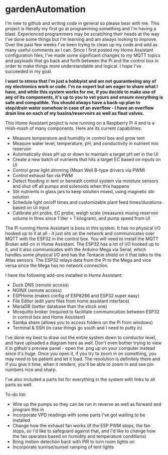 # gardenAutomation

I'm new to github and writing code in general so please bear with me. This project is literally my first go at programming something and I'm having a blast. Experienced programmers may be scratching their heads at the way I've done some things but I'm learning and am always looking to improve. Over the past few weeks I've been trying to clean up my code and add as many useful comments as I can. Since I first posted my Home Assistant configuration files, I've made some significant changes to my MQTT topics and payloads that go back and forth between the Pi and the control box in order to make things more understandable and logical. I hope I've succeeded in my goal.

**I want to stress that I'm just a hobbyist and am not guaranteeing any of my electronics work or code. I'm no expert but am eager to share what I have, and while this system works for me, if you decide to make use of any of its components, it's up to you to vet yours and ensure everything is safe and compatible. You should always have a back-up plan to stop/drain water somehow in case of an overflow - I have an overflow drain line on each of my basins/reservoirs as well as float valves.** 

This Home Assistant project is now running on a Raspberry Pi 4 and is a mish-mash of many components. Here are its current capabilities:
- Measure temperature and humidity in control box and grow tent
- Measure water level, temperature, pH, and conductivity in nutrient mix reservoir
- Automatically dose pH up or down to maintain a target pH set in the UI
- Create a new batch of nutrients that hits a target EC based on inputs on UI
- Control grow light dimming (Mean Well B-type drivers via PWM)
- Control exhaust fan via PWM
- Detect flooding in tent or beneath control system via moisture sensors and shut off all pumps and solenoids when this happens
- Stir nutrients in glass jars to keep solution mixed, using magnetic stir solution
- Schedule light on/off times and customizable plant feed times/durations based on UI input
- Calibrate pH probe, EC probe, weigh scale (measures mixing reservoir volume in litres since 1 liter = 1 kilogram), and pump speed from UI

The Pi running Home Assistant is boss in this system. It has no physical I/O hooked up to it at all - it just sits on the network and communicates over MQTT with the ESP32 in the control box. You will need to install the MQTT Broker add-on in Home Assistant. The ESP32 has a lot of I/O hooked up to it, and it also communicates with the Arduino Mega via Serial, which handles some physical I/O and has the Tentacle shield on it that talks to the Atlas sensors. The ESP32 relays data from the Pi to the Mega and vice versa since the Mega has no network connection.

I have the following add-ons installed in Home Assistant:
- Duck DNS (remote access)
- NGINX (remote access)
- ESPHome (makes config of ESP8266 and ESP32 super easy)
- File Editor (edit yaml files from home assistant interface)
- MariaDB (better database than the stock one)
- Mosquitto broker (required to facilitate communication between ESP32 in control box and Home Assistant)
- Samba share (allows you to access folders on the Pi from windows)
- Terminal & SSH (in case things go south and I need to putty in)

I've done my best to draw out the entire system down to conductor level, and have uploaded a diagram here as well. Don't even bother trying to view it in github's preview panel - open the .png up on your computer instead since it's huge. Once you open it, if you try to zoom in on something, you may need to be patient and let it load. The resolution is definitely there and if you give it time, when it renders, you'll be able to zoom in and see pin numbers nice and sharp. 

I've also included a parts list for everything in the system with links to all parts as well. 

To-do list:
- Wire up the pumps so they can be run in reverse as well as forward and program this in
- Incorporate VPD readings with some parts I've got waiting to be installed
- Change how the exhaust fan works (if the ESP PWM stops, the fan stops, so I'd like to safeguard against that, and I'd like to change how the fan operates based on humidity and temperature conditions) 
- Bring motion detection back with PIR to turn room lights on 
- Incorporate sunrise/sunset ramping of tent lights
